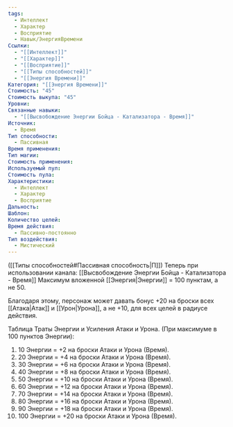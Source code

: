 ```yaml
---
tags:
  - Интеллект
  - Характер
  - Восприятие
  - Навык/ЭнергияВремени
Ссылки:
  - "[[Интеллект]]"
  - "[[Характер]]"
  - "[[Восприятие]]"
  - "[[Типы способностей]]"
  - "[[Энергия Времени]]"
Категория: "[[Энергия Времени]]"
Стоимость: "45"
Стоимость выкупа: "45"
Уровни: 
Связанные навыки:
  - "[[Высвобождение Энергии Бойца - Катализатора - Время]]"
Источник:
  - Время
Тип способности:
  - Пассивная
Время применения: 
Тип магии: 
Стоимость применения: 
Используемый пул: 
Стоимость пула: 
Характеристики:
  - Интеллект
  - Характер
  - Восприятие
Дальность: 
Шаблон: 
Количество целей: 
Время действия:
  - Пассивно-постоянно
Тип воздействия:
  - Мистический
---
```

([[Типы способностей#Пассивная способность|П]]) Теперь при использовании канала: [[Высвобождение Энергии Бойца - Катализатора - Время]] Максимум вложенной [[Энергия|Энергии]] = 100 пунктам, а не 50.

Благодаря этому, персонаж может давать бонус +20 на броски всех [[Атака|Атак]] и [[Урон|Урона]], а не +10, для всех целей в радиусе действия. 

Таблица Траты Энергии и Усиления Атаки и Урона.
(При максимуме в 100 пунктов Энергии):

1. 10 Энергии = +2 на броски Атаки и Урона (Время).
2. 20 Энергии = +4 на броски Атаки и Урона (Время).
3. 30 Энергии = +6 на броски Атаки и Урона (Время).
4. 40 Энергии = +8 на броски Атаки и Урона (Время).
5. 50 Энергии = +10 на броски Атаки и Урона (Время).
6. 60 Энергии = +12 на броски Атаки и Урона (Время).
7. 70 Энергии = +14 на броски Атаки и Урона (Время).
8. 80 Энергии = +16 на броски Атаки и Урона (Время).
9. 90 Энергии = +18 на броски Атаки и Урона (Время).
10. 100 Энергии = +20 на броски Атаки и Урона (Время).
